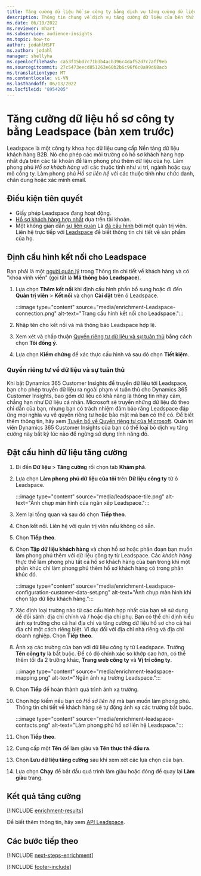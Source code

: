 ```yaml
---
title: Tăng cường dữ liệu hồ sơ công ty bằng dịch vụ tăng cường dữ liệu của bên thứ ba Leadspace
description: Thông tin chung về dịch vụ tăng cường dữ liệu của bên thứ ba Leadspace.
ms.date: 06/10/2022
ms.reviewer: mhart
ms.subservice: audience-insights
ms.topic: how-to
author: jodahlMSFT
ms.author: jodahl
manager: shellyha
ms.openlocfilehash: ca53f15bd7c71b3b4acb396c4daf52d7c7aff9eb
ms.sourcegitcommit: 27c5473eecd851263e60b2b6c96f6c0a99d68acb
ms.translationtype: MT
ms.contentlocale: vi-VN
ms.lasthandoff: 06/13/2022
ms.locfileid: "8954205"
---
```

# <a name="enrichment-of-company-profiles-with-leadspace-preview"></a>Tăng cường dữ liệu hồ sơ công ty bằng Leadspace (bản xem trước)

Leadspace là một công ty khoa học dữ liệu cung cấp Nền tảng dữ liệu khách hàng B2B. Nó cho phép các môi trường có hồ sơ khách hàng hợp nhất dựa trên các tài khoản để làm phong phú thêm dữ liệu của họ. Làm phong phú *Hồ sơ khách hàng* với các thuộc tính như vị trí, ngành hoặc quy mô công ty. Làm phong phú *Hồ sơ liên hệ* với các thuộc tính như chức danh, chân dung hoặc xác minh email.

## <a name="prerequisites"></a>Điều kiện tiên quyết

- Giấy phép Leadspace đang hoạt động.
- [Hồ sơ khách hàng hợp nhất](customer-profiles.md) dựa trên tài khoản.
- Một không gian dẫn [sự liên quan](connections.md) Là [đã cấu hình](#configure-the-connection-for-leadspace) bởi một quản trị viên. Liên hệ trực tiếp với [Leadspace](https://www.leadspace.com/leadspace-microsoft-dynamics-365/) để biết thông tin chi tiết về sản phẩm của họ.

## <a name="configure-the-connection-for-leadspace"></a>Định cấu hình kết nối cho Leadspace

Bạn phải là một [người quản lý](permissions.md#admin) trong Thông tin chi tiết về khách hàng và có "khóa vĩnh viễn" (gọi tắt là **Mã thông báo Leadspace**).

1. Lựa chọn **Thêm kết nối** khi định cấu hình phần bổ sung hoặc đi đến **Quản trị viên** > **Kết nối** và chọn **Cài đặt** trên ô Leadspace.

   :::image type="content" source="media/enrichment-Leadspace-connection.png" alt-text="Trang cấu hình kết nối cho Leadspace.":::

1. Nhập tên cho kết nối và mã thông báo Leadspace hợp lệ.

1. Xem xét và chấp thuận [Quyền riêng tư dữ liệu và sự tuân thủ](#data-privacy-and-compliance) bằng cách chọn **Tôi đồng ý**.

1. Lựa chọn **Kiểm chứng** để xác thực cấu hình và sau đó chọn **Tiết kiệm**.

### <a name="data-privacy-and-compliance"></a>Quyền riêng tư về dữ liệu và sự tuân thủ

Khi bật Dynamics 365 Customer Insights để truyền dữ liệu tới Leadspace, bạn cho phép truyền dữ liệu ra ngoài phạm vi tuân thủ cho Dynamics 365 Customer Insights, bao gồm dữ liệu có khả năng là thông tin nhạy cảm, chẳng hạn như Dữ liệu cá nhân. Microsoft sẽ truyền những dữ liệu đó theo chỉ dẫn của bạn, nhưng bạn có trách nhiệm đảm bảo rằng Leadspace đáp ứng mọi nghĩa vụ về quyền riêng tư hoặc bảo mật mà bạn có thể có. Để biết thêm thông tin, hãy xem [Tuyên bố về Quyền riêng tư của Microsoft](https://go.microsoft.com/fwlink/?linkid=396732).
Quản trị viên Dynamics 365 Customer Insights của bạn có thể loại bỏ dịch vụ tăng cường này bất kỳ lúc nào để ngừng sử dụng tính năng đó.

## <a name="configure-the-enrichment"></a>Đặt cấu hình dữ liệu tăng cường

1. Đi đến **Dữ liệu** > **Tăng cường** rồi chọn tab **Khám phá**.

1. Lựa chọn **Làm phong phú dữ liệu của tôi** trên **Dữ liệu công ty** từ ô Leadspace.

   :::image type="content" source="media/leadspace-tile.png" alt-text="Ảnh chụp màn hình của ngăn xếp Leadspace.":::

1. Xem lại tổng quan và sau đó chọn **Tiếp theo**.

1. Chọn kết nối. Liên hệ với quản trị viên nếu không có sẵn.

1. Chọn **Tiếp theo**.

1. Chọn **Tập dữ liệu khách hàng** và chọn hồ sơ hoặc phân đoạn bạn muốn làm phong phú thêm với dữ liệu công ty từ Leadspace. Các *khách hàng* thực thể làm phong phú tất cả hồ sơ khách hàng của bạn trong khi một phân khúc chỉ làm phong phú thêm hồ sơ khách hàng có trong phân khúc đó.

    :::image type="content" source="media/enrichment-Leadspace-configuration-customer-data-set.png" alt-text="Ảnh chụp màn hình khi chọn tập dữ liệu khách hàng.":::

1. Xác định loại trường nào từ các cấu hình hợp nhất của bạn sẽ sử dụng để đối sánh: địa chỉ chính và / hoặc địa chỉ phụ. Bạn có thể chỉ định kiểu ánh xạ trường cho cả hai địa chỉ và tăng cường dữ liệu hồ sơ cho cả hai địa chỉ một cách riêng biệt. Ví dụ: đối với địa chỉ nhà riêng và địa chỉ doanh nghiệp. Chọn **Tiếp theo**.

1. Ánh xạ các trường của bạn với dữ liệu công ty từ Leadspace. Trường **Tên công ty** là bắt buộc. Để có độ chính xác so khớp cao hơn, có thể thêm tối đa 2 trường khác, **Trang web công ty** và **Vị trí công ty**.

   :::image type="content" source="media/enrichment-leadspace-mapping.png" alt-text="Ngăn ánh xạ trường Leadspace.":::

1. Chọn **Tiếp** để hoàn thành quá trình ánh xạ trường.

1. Chọn hộp kiểm nếu bạn có *Hồ sơ liên hệ* mà bạn muốn làm phong phú. Thông tin chi tiết về khách hàng sẽ tự động ánh xạ các trường bắt buộc.

   :::image type="content" source="media/enrichment-leadspace-contacts.png" alt-text="Làm phong phú hồ sơ liên hệ Leadspace.":::

1. Chọn **Tiếp theo**.

1. Cung cấp một **Tên** để làm giàu và **Tên thực thể đầu ra**.

1. Chọn **Lưu dữ liệu tăng cường** sau khi xem xét các lựa chọn của bạn.

1. Lựa chọn **Chạy** để bắt đầu quá trình làm giàu hoặc đóng để quay lại **Làm giàu** trang.

## <a name="enrichment-results"></a>Kết quả tăng cường

[!INCLUDE [enrichment-results](includes/enrichment-results.md)]

Để biết thêm thông tin, hãy xem [API Leadspace](https://support.leadspace.com/hc/en-us/sections/201997649-API).

## <a name="next-steps"></a>Các bước tiếp theo

[!INCLUDE [next-steps-enrichment](includes/next-steps-enrichment.md)]

[!INCLUDE [footer-include](includes/footer-banner.md)]
